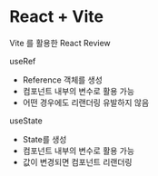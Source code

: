# React + Vite

Vite 를 활용한 React Review

useRef
- Reference 객체를 생성
- 컴포넌트 내부의 변수로 활용 가능
- 어떤 경우에도 리랜더링 유발하지 않음

useState
- State를 생성
- 컴포넌트 내부의 변수로 활용 가능
- 값이 변경되면 컴포넌트 리랜더링